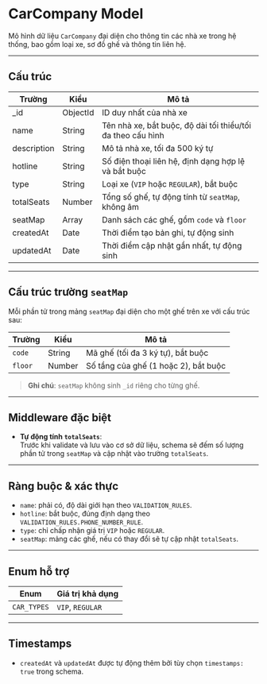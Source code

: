 # CarCompany Model

Mô hình dữ liệu `CarCompany` đại diện cho thông tin các nhà xe trong hệ thống, bao gồm loại xe, sơ đồ ghế và thông tin liên hệ.

---

## Cấu trúc

| Trường      | Kiểu     | Mô tả                                                       |
| ----------- | -------- | ----------------------------------------------------------- |
| \_id        | ObjectId | ID duy nhất của nhà xe                                      |
| name        | String   | Tên nhà xe, bắt buộc, độ dài tối thiểu/tối đa theo cấu hình |
| description | String   | Mô tả nhà xe, tối đa 500 ký tự                              |
| hotline     | String   | Số điện thoại liên hệ, định dạng hợp lệ và bắt buộc         |
| type        | String   | Loại xe (`VIP` hoặc `REGULAR`), bắt buộc                    |
| totalSeats  | Number   | Tổng số ghế, tự động tính từ `seatMap`, không âm            |
| seatMap     | Array    | Danh sách các ghế, gồm `code` và `floor`                    |
| createdAt   | Date     | Thời điểm tạo bản ghi, tự động sinh                         |
| updatedAt   | Date     | Thời điểm cập nhật gần nhất, tự động sinh                   |

---

## Cấu trúc trường `seatMap`

Mỗi phần tử trong mảng `seatMap` đại diện cho một ghế trên xe với cấu trúc sau:

| Trường  | Kiểu   | Mô tả                                |
| ------- | ------ | ------------------------------------ |
| `code`  | String | Mã ghế (tối đa 3 ký tự), bắt buộc    |
| `floor` | Number | Số tầng của ghế (1 hoặc 2), bắt buộc |

> **Ghi chú**: `seatMap` không sinh `_id` riêng cho từng ghế.

---

## Middleware đặc biệt

- **Tự động tính `totalSeats`**:  
  Trước khi validate và lưu vào cơ sở dữ liệu, schema sẽ đếm số lượng phần tử trong `seatMap` và cập nhật vào trường `totalSeats`.

---

## Ràng buộc & xác thực

- `name`: phải có, độ dài giới hạn theo `VALIDATION_RULES`.
- `hotline`: bắt buộc, đúng định dạng theo `VALIDATION_RULES.PHONE_NUMBER_RULE`.
- `type`: chỉ chấp nhận giá trị `VIP` hoặc `REGULAR`.
- `seatMap`: mảng các ghế, nếu có thay đổi sẽ tự cập nhật `totalSeats`.

---

## Enum hỗ trợ

| Enum        | Giá trị khả dụng |
| ----------- | ---------------- |
| `CAR_TYPES` | `VIP`, `REGULAR` |

---

## Timestamps

- `createdAt` và `updatedAt` được tự động thêm bởi tùy chọn `timestamps: true` trong schema.
